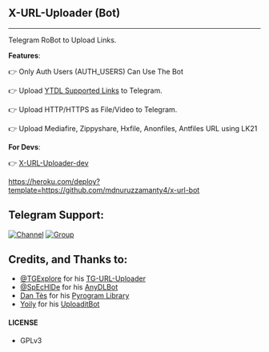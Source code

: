 ## X-URL-Uploader (Bot)
---

Telegram RoBot to Upload Links.

**Features**:

👉 Only Auth Users (AUTH_USERS) Can Use The Bot

👉 Upload [YTDL Supported Links](https://ytdl-org.github.io/youtube-dl/supportedsites.html) to Telegram.

👉 Upload HTTP/HTTPS as File/Video to Telegram.

👉 Upload Mediafire, Zippyshare, Hxfile, Anonfiles, Antfiles URL using LK21

**For Devs**:

👉 [X-URL-Uploader-dev](https://github.com/X-Gorn/X-URL-Uploader/tree/dev)

https://heroku.com/deploy?template=https://github.com/mdnuruzzamanty4/x-url-bot

## Telegram Support:

[![Channel](https://img.shields.io/badge/TG-Channel-30302f?style=flat&logo=telegram)](https://t.me/xTeamBots)
[![Group](https://img.shields.io/badge/TG-Group-30302f?style=flat&logo=telegram)](https://t.me/xTeamBotsSupport)

## Credits, and Thanks to:

* [@TGExplore](https://t.me/ViruZs) for his [TG-URL-Uploader](https://github.com/TGExplore/TG-URL-Uploader)
* [@SpEcHlDe](https://t.me/ThankTelegram) for his [AnyDLBot](https://telegram.dog/AnyDLBot)
* [Dan Tès](https://t.me/haskell) for his [Pyrogram Library](https://github.com/pyrogram/pyrogram)
* [Yoily](https://t.me/YoilyL) for his [UploaditBot](https://telegram.dog/UploaditBot)

#### LICENSE
- GPLv3

